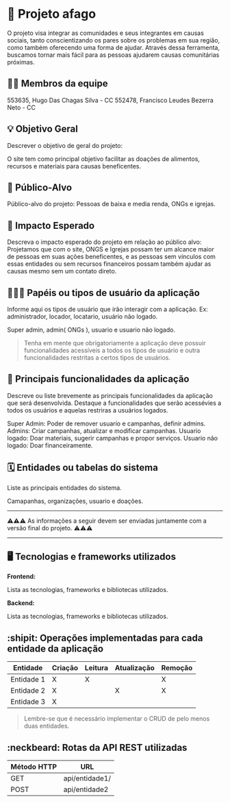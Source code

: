 # :checkered_flag: Projeto afago

O projeto visa integrar as comunidades e seus integrantes em causas sociais, tanto conscientizando os pares sobre os problemas em sua região, como também oferecendo uma forma de ajudar. Através dessa ferramenta, buscamos tornar mais fácil para as pessoas ajudarem causas comunitárias próximas.

## :technologist: Membros da equipe

553635, Hugo Das Chagas Silva - CC
552478, Francisco Leudes Bezerra Neto - CC

## :bulb: Objetivo Geral
Descrever o objetivo de geral do projeto:

O site tem como principal objetivo facilitar as doações de alimentos, recursos e materiais para causas beneficentes.

## :eyes: Público-Alvo
Público-alvo do projeto:
Pessoas de baixa e media renda, ONGs e igrejas.

## :star2: Impacto Esperado
Descreva o impacto esperado do projeto em relação ao público alvo:
Projetamos que com o site, ONGS e Igrejas possam ter um alcance maior de pessoas em suas ações beneficentes, e as pessoas sem vínculos com essas entidades ou sem recursos financeiros possam também ajudar as causas mesmo sem um contato direto.

## :people_holding_hands: Papéis ou tipos de usuário da aplicação

Informe aqui os tipos de usuário que irão interagir com a aplicação. Ex: administrador, locador, locatario, usuário não logado.

Super admin, admin( ONGs ), usuario e usuario não logado.

> Tenha em mente que obrigatoriamente a aplicação deve possuir funcionalidades acessíveis a todos os tipos de usuário e outra funcionalidades restritas a certos tipos de usuários.

## :triangular_flag_on_post:	 Principais funcionalidades da aplicação

Descreve ou liste brevemente as principais funcionalidades da aplicação que será desenvolvida. Destaque a funcionalidades que serão acessévies a todos os usuários e aquelas restriras a usuários logados.

Super Admin: Poder de remover usuario e campanhas, definir admins.
Admins: Criar campanhas, atualizar e modificar campanhas.
Usuario logado: Doar materiais, sugerir campanhas e propor serviços.
Usuario não logado: Doar financeiramente.

## :spiral_calendar: Entidades ou tabelas do sistema

Liste as principais entidades do sistema.

Camapanhas, organizações, usuario e doações.


----

:warning::warning::warning: As informações a seguir devem ser enviadas juntamente com a versão final do projeto. :warning::warning::warning:


----

## :desktop_computer: Tecnologias e frameworks utilizados

**Frontend:**

Lista as tecnologias, frameworks e bibliotecas utilizados.

**Backend:**

Lista as tecnologias, frameworks e bibliotecas utilizados.


## :shipit: Operações implementadas para cada entidade da aplicação


| Entidade| Criação | Leitura | Atualização | Remoção |
| --- | --- | --- | --- | --- |
| Entidade 1 | X |  X  |  | X |
| Entidade 2 | X |    |  X | X |
| Entidade 3 | X |    |  |  |

> Lembre-se que é necessário implementar o CRUD de pelo menos duas entidades.

## :neckbeard: Rotas da API REST utilizadas

| Método HTTP | URL |
| --- | --- |
| GET | api/entidade1/|
| POST | api/entidade2 |
